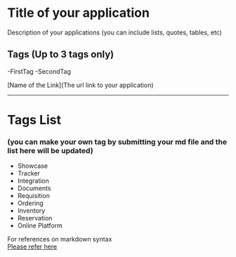 # Title of your application 

Description of your applications (you can include lists, quotes, tables, etc)  

## Tags (Up to 3 tags only)  
-FirstTag
-SecondTag

[Name of the Link](The url link to your application) 

***  
# Tags List  
### (you can make your own tag by submitting your md file and the list here will be updated)  
- Showcase
- Tracker
- Integration
- Documents
- Requisition
- Ordering
- Inventory
- Reservation
- Online Platform
      
For references on markdown syntax  
[Please refer here](https://www.markdownguide.org/basic-syntax/)
